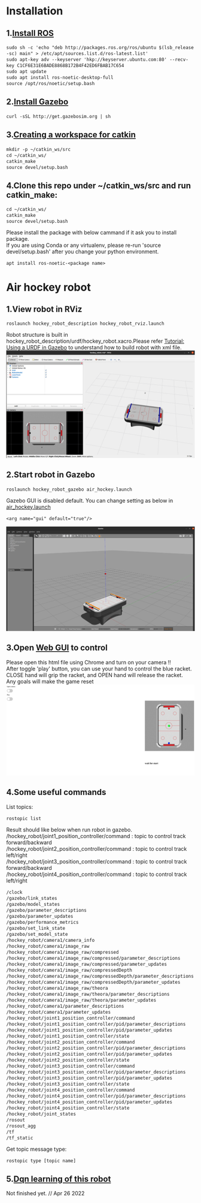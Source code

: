 # Installation
## 1.[Install ROS](http://wiki.ros.org/cn/noetic/Installation/Ubuntu)
```
sudo sh -c 'echo "deb http://packages.ros.org/ros/ubuntu $(lsb_release -sc) main" > /etc/apt/sources.list.d/ros-latest.list'
sudo apt-key adv --keyserver 'hkp://keyserver.ubuntu.com:80' --recv-key C1CF6E31E6BADE8868B172B4F42ED6FBAB17C654
sudo apt update
sudo apt install ros-noetic-desktop-full
source /opt/ros/noetic/setup.bash
```
## 2.[Install Gazebo](http://gazebosim.org/tutorials?tut=install_ubuntu)

```
curl -sSL http://get.gazebosim.org | sh

```
## 3.[Creating a workspace for catkin](http://wiki.ros.org/cn/catkin/Tutorials/create_a_workspace)

```
mkdir -p ~/catkin_ws/src
cd ~/catkin_ws/
catkin_make
source devel/setup.bash
```
## 4.Clone this repo under ~/catkin_ws/src and run catkin_make:
```
cd ~/catkin_ws/
catkin_make
source devel/setup.bash
```
Please install the package with below cammand if it ask you to install package.</br>
If you are using Conda or any virtualenv, please re-run 'source devel/setup.bash' after you change your python environment.</br>
```
apt install ros-noetic-<package name>
```


# Air hockey robot
## 1.View robot in RViz
```
roslaunch hockey_robot_description hockey_robot_rviz.launch
```
Robot structure is built in hockey_robot_description/urdf/hockey_robot.xacro.Please refer [Tutorial: Using a URDF in Gazebo](http://gazebosim.org/tutorials/?tut=ros_urdf) to understand how to build robot with xml file. </br>
![Rviz preview](/src/rviz_preview.png)


## 2.Start robot in Gazebo
```
roslaunch hockey_robot_gazebo air_hockey.launch
```

Gazebo GUI is disabled default. You can change setting as below in [air_hockey.launch](hockey_robot_gazebo/launch/air_hockey.launch)
```
<arg name="gui" default="true"/> 
```

![Gazebo preview](/src/gazebo_launch.png)


## 3.Open [Web GUI](hockey_robot_gazebo/scripts/webGUI.html) to control

Please open this html file using Chrome and turn on your camera !!</br>
After toggle 'play' button, you can use your hand to control the blue racket. CLOSE hand will grip the racket, and OPEN hand will release the racket.</br>
Any goals will make the game reset</br>
![Web GUI](/src/webGUI.png)

## 4.Some useful commands
List topics:
```
rostopic list
```
Result should like below when run robot in gazebo.</br>
/hockey_robot/joint1_position_controller/command : topic to control track forward/backward</br>
/hockey_robot/joint2_position_controller/command : topic to control track left/right</br>
/hockey_robot/joint3_position_controller/command : topic to control track forward/backward</br>
/hockey_robot/joint4_position_controller/command : topic to control track left/right</br>

```
/clock
/gazebo/link_states
/gazebo/model_states
/gazebo/parameter_descriptions
/gazebo/parameter_updates
/gazebo/performance_metrics
/gazebo/set_link_state
/gazebo/set_model_state
/hockey_robot/camera1/camera_info
/hockey_robot/camera1/image_raw
/hockey_robot/camera1/image_raw/compressed
/hockey_robot/camera1/image_raw/compressed/parameter_descriptions
/hockey_robot/camera1/image_raw/compressed/parameter_updates
/hockey_robot/camera1/image_raw/compressedDepth
/hockey_robot/camera1/image_raw/compressedDepth/parameter_descriptions
/hockey_robot/camera1/image_raw/compressedDepth/parameter_updates
/hockey_robot/camera1/image_raw/theora
/hockey_robot/camera1/image_raw/theora/parameter_descriptions
/hockey_robot/camera1/image_raw/theora/parameter_updates
/hockey_robot/camera1/parameter_descriptions
/hockey_robot/camera1/parameter_updates
/hockey_robot/joint1_position_controller/command
/hockey_robot/joint1_position_controller/pid/parameter_descriptions
/hockey_robot/joint1_position_controller/pid/parameter_updates
/hockey_robot/joint1_position_controller/state
/hockey_robot/joint2_position_controller/command
/hockey_robot/joint2_position_controller/pid/parameter_descriptions
/hockey_robot/joint2_position_controller/pid/parameter_updates
/hockey_robot/joint2_position_controller/state
/hockey_robot/joint3_position_controller/command
/hockey_robot/joint3_position_controller/pid/parameter_descriptions
/hockey_robot/joint3_position_controller/pid/parameter_updates
/hockey_robot/joint3_position_controller/state
/hockey_robot/joint4_position_controller/command
/hockey_robot/joint4_position_controller/pid/parameter_descriptions
/hockey_robot/joint4_position_controller/pid/parameter_updates
/hockey_robot/joint4_position_controller/state
/hockey_robot/joint_states
/rosout
/rosout_agg
/tf
/tf_static

```
Get topic message type:
```
rostopic type [topic name]
```

## 5.[Dqn learning of this robot](https://github.com/Xumj82/reinforcement_learning_ros)
Not finished yet. // Apr 26 2022
